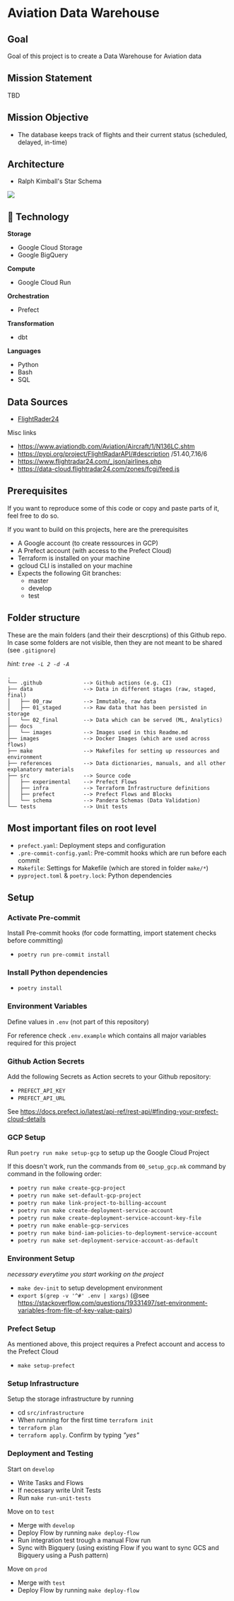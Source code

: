 # Aviation Data Warehouse

## Goal
Goal of this project is to create a Data Warehouse for Aviation data

## Mission Statement
TBD

## Mission Objective
- The database keeps track of flights and their current status (scheduled, delayed, in-time)

## Architecture
- Ralph Kimball's Star Schema

![](docs/images/kappa-architecture.png)

## 📡 Technology

**Storage**
- Google Cloud Storage
- Google BigQuery

**Compute**
- Google Cloud Run

**Orchestration**
- Prefect

**Transformation**
- dbt

**Languages**
- Python
- Bash
- SQL

## Data Sources
- [FlightRader24](https://www.flightradar24.com)

Misc links

- https://www.aviationdb.com/Aviation/Aircraft/1/N136LC.shtm
- https://pypi.org/project/FlightRadarAPI/#description
/51.40,7.16/6
- https://www.flightradar24.com/_json/airlines.php
- https://data-cloud.flightradar24.com/zones/fcgi/feed.js

## Prerequisites

If you want to reproduce some of this code or copy and paste parts of it, feel free to do so.

If you want to build on this projects, here are the prerequisites

- A Google account (to create ressources in GCP)
- A Prefect account (with access to the Prefect Cloud)
- Terraform is installed on your machine
- gcloud CLI is installed on your machine
- Expects the following Git branches:
  - master
  - develop
  - test

## Folder structure

These are the main folders (and their their descrptions) of this Github repo. In case some folders are not visible, then they are not meant to be shared (see `.gitignore`) 

*hint: `tree -L 2 -d -A`* 

```
.
└── .github             --> Github actions (e.g. CI)
├── data                --> Data in different stages (raw, staged, final)
│   ├── 00_raw          --> Immutable, raw data
│   ├── 01_staged       --> Raw data that has been persisted in storage
│   └── 02_final        --> Data which can be served (ML, Analytics)
├── docs
│   └── images          --> Images used in this Readme.md
├── images              --> Docker Images (which are used across flows)
├── make                --> Makefiles for setting up ressources and environment
├── references          --> Data dictionaries, manuals, and all other explanatory materials
├── src                 --> Source code
│   ├── experimental    --> Prefect Flows
│   ├── infra           --> Terraform Infrastructure definitions
│   ├── prefect         --> Prefect Flows and Blocks
│   └── schema          --> Pandera Schemas (Data Validation)
└── tests               --> Unit tests
```

## Most important files on root level

- `prefect.yaml`: Deployment steps and configuration
- `.pre-commit-config.yaml`: Pre-commit hooks which are run before each commit
- `Makefile`: Settings for Makefile (which are stored in folder `make/*`)
- `pyproject.toml` & `poetry.lock`: Python dependencies 

## Setup

### Activate Pre-commit 
Install Pre-commit hooks (for code formatting, import statement checks before committing)
- `poetry run pre-commit install`

### Install Python dependencies
- `poetry install`

### Environment Variables
Define values in `.env` (not part of this repository)

For reference check `.env.example` which contains all major variables required for this project

### Github Action Secrets
Add the following Secrets as Action secrets to your Github repository: 
- `PREFECT_API_KEY`
- `PREFECT_API_URL`

See https://docs.prefect.io/latest/api-ref/rest-api/#finding-your-prefect-cloud-details

### GCP Setup
Run `poetry run make setup-gcp` to setup up the Google Cloud Project

If this doesn't work, run the commands from `00_setup_gcp.mk` command by command in the following order:
- `poetry run make create-gcp-project`
- `poetry run make set-default-gcp-project`
- `poetry run make link-project-to-billing-account`
- `poetry run make create-deployment-service-account`
- `poetry run make create-deployment-service-account-key-file`
- `poetry run make enable-gcp-services`
- `poetry run make bind-iam-policies-to-deployment-service-account`
- `poetry run make set-deployment-service-account-as-default`

### Environment Setup
*necessary everytime you start working on the project*
- `make dev-init` to setup development environment
- `export $(grep -v '^#' .env | xargs)` (@see https://stackoverflow.com/questions/19331497/set-environment-variables-from-file-of-key-value-pairs)

### Prefect Setup
As mentioned above, this project requires a Prefect account and access to the Prefect Cloud
- `make setup-prefect` 

### Setup Infrastructure
Setup the storage infrastructure by running
- cd `src/infrastructure`
- When running for the first time `terraform init`
- `terraform plan`
- `terraform apply`. Confirm by typing *"yes"*

### Deployment and Testing

Start on `develop`
- Write Tasks and Flows
- If necessary write Unit Tests
- Run `make run-unit-tests`

Move on to `test`
- Merge with `develop`
- Deploy Flow by running `make deploy-flow`
- Run integration test trough a manual Flow run
- Sync with Bigquery (using existing Flow if you want to sync GCS and Bigquery using a Push pattern)

Move on `prod`
- Merge with `test`
- Deploy Flow by running `make deploy-flow`